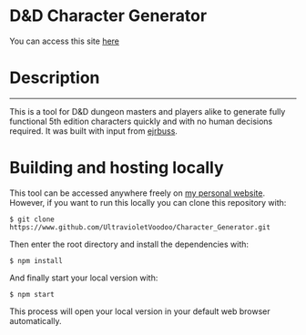 # D&D Character Generator
You can access this site [here](https://ultravioletvoodoo.github.io/Character_Generator/)
# Description
---
This is a tool for D&D dungeon masters and players alike to generate fully functional 5th edition characters quickly and with no human decisions required. It was built with input from [ejrbuss](https://github.com/ejrbuss).
# Building and hosting locally
This tool can be accessed anywhere freely on [my personal website](https://ultravioletvoodoo.github.io/Character_Generator/). However, if you want to run this locally you can clone this repository with:
```
$ git clone https://www.github.com/UltravioletVoodoo/Character_Generator.git
```
Then enter the root directory and install the dependencies with:  
```
$ npm install
```
And finally start your local version with:  
```
$ npm start
```
This process will open your local version in your default web browser automatically.

